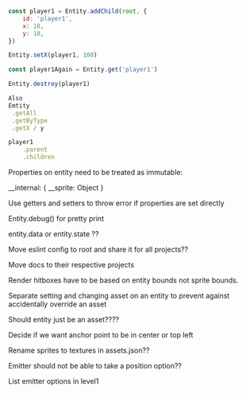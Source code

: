 
```js

const player1 = Entity.addChild(root, {
	id: 'player1', 
	x: 10, 
	y: 10,
})

Entity.setX(player1, 100)

const player1Again = Entity.get('player1')

Entity.destroy(player1)

Also
Emtity
 .getAll
 .getByType
 .getX / y 

player1
	.parent
	.children
```

Properties on entity need to be treated as immutable:

__internal: {
	__sprite: Object
}

Use getters and setters to throw error if properties are set directly

Entity.debug() for pretty print

entity.data or entity.state ??

Move eslint config to root and share it for all projects??

Move docs to their respective projects

Render hitboxes have to be based on entity bounds not sprite bounds.

Separate setting and changing asset on an entity to prevent against accidentally override an asset

Should entity just be an asset????

Decide if we want anchor point to be in center or top left

Rename sprites to textures in assets.json??

Emitter should not be able to take a position option??

List emitter options in level1
